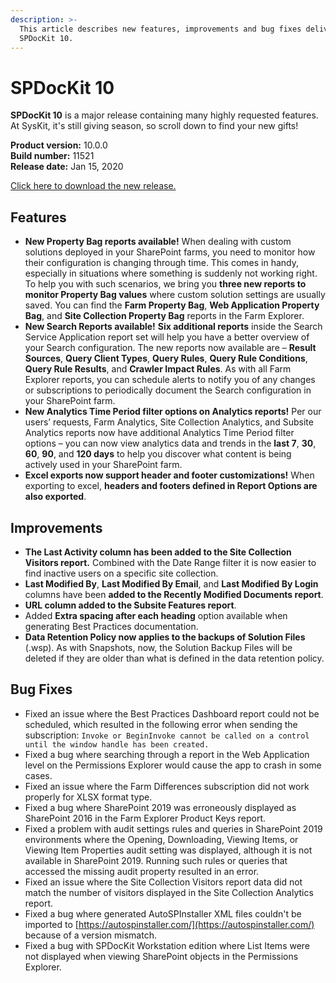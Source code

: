 ```yaml
---
description: >-
  This article describes new features, improvements and bug fixes delivered in
  SPDocKit 10.
---
```


# SPDocKit 10

**SPDocKit 10** is a major release containing many highly requested features. At SysKit, it's still giving season, so scroll down to find your new gifts!

**Product version:** 10.0.0  
**Build number:** 11521  
**Release date:** Jan 15, 2020

[Click here to download the new release.](https://www.syskit.com/products/spdockit/download/)

## Features

* **New Property Bag reports available!** When dealing with custom solutions deployed in your SharePoint farms, you need to monitor how their configuration is changing through time. This comes in handy, especially in situations where something is suddenly not working right. To help you with such scenarios, we bring you **three new reports to monitor Property Bag values** where custom solution settings are usually saved. You can find the **Farm Property Bag**, **Web Application Property Bag**, and **Site Collection Property Bag** reports in the Farm Explorer. 
* **New Search Reports available!** **Six additional reports** inside the Search Service Application report set will help you have a better overview of your Search configuration. The new reports now available are – **Result Sources**, **Query Client Types**, **Query Rules**, **Query Rule Conditions**, **Query Rule Results**, and **Crawler Impact Rules**. As with all Farm Explorer reports, you can schedule alerts to notify you of any changes or subscriptions to periodically document the Search configuration in your SharePoint farm.    
* **New Analytics Time Period filter options on Analytics reports!** Per our users’ requests, Farm Analytics, Site Collection Analytics, and Subsite Analytics reports now have additional Analytics Time Period filter options – you can now view analytics data and trends in the **last 7**, **30**, **60**, **90**, and **120 days** to help you discover what content is being actively used in your SharePoint farm. 
* **Excel exports now support header and footer customizations!**  When exporting to excel, **headers and footers defined in Report Options are also exported**.  

## Improvements

* **The Last Activity column has been added to the Site Collection Visitors report.** Combined with the Date Range filter it is now easier to find inactive users on a specific site collection. 
* **Last Modified By**, **Last Modified By Email**, and **Last Modified By Login** columns have been **added to the Recently Modified Documents report**. 
* **URL column added to the Subsite Features report**. 
* Added **Extra spacing after each heading** option available when generating Best Practices documentation. 
* **Data Retention Policy now applies to the backups of Solution Files** \(.wsp\). As with Snapshots, now, the Solution Backup Files will be deleted if they are older than what is defined in the data retention policy. 

## Bug Fixes

* Fixed an issue where the Best Practices Dashboard report could not be scheduled, which resulted in the following error when sending the subscription:  `Invoke or BeginInvoke cannot be called on a control until the window handle has been created.` 
* Fixed a bug where searching through a report in the Web Application level on the Permissions Explorer would cause the app to crash in some cases. 
* Fixed an issue where the Farm Differences subscription did not work properly for XLSX format type. 
* Fixed a bug where SharePoint 2019 was erroneously displayed as SharePoint 2016 in the Farm Explorer Product Keys report. 
* Fixed a problem with audit settings rules and queries in SharePoint 2019 environments where the Opening, Downloading, Viewing Items, or Viewing Item Properties audit setting was displayed, although it is not available in SharePoint 2019. Running such rules or queries that accessed the missing audit property resulted in an error. 
* Fixed an issue where the Site Collection Visitors report data did not match the number of visitors displayed in the Site Collection Analytics report. 
* Fixed a bug where generated AutoSPInstaller XML files couldn't be imported to [https://autospinstaller.com/](https://autospinstaller.com/) because of a version mismatch.  
* Fixed a bug with SPDocKit Workstation edition where List Items were not displayed when viewing SharePoint objects in the Permissions Explorer. 

